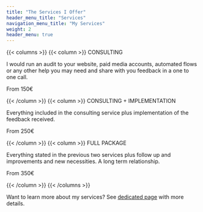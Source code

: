 ```yaml
---
title: "The Services I Offer"
header_menu_title: "Services"
navigation_menu_title: "My Services"
weight: 2
header_menu: true
---
```


{{< columns >}}
  {{< column >}}
    CONSULTING
    <p>I would run an audit to your website, paid media accounts, automated flows or any other help you may need and share with you feedback in a one to one call.</p>
    <p class="price">From 150€</p>
  {{< /column >}}
  {{< column >}}
   CONSULTING + IMPLEMENTATION
    <p>Everything included in the consulting service plus implementation of the feedback received.</p>
    <p class="price">From 250€</p>
  {{< /column >}}
  {{< column >}}
    FULL PACKAGE
    <p>Everything stated in the previous two services plus follow up and improvements and new necessities. A long term relationship. </p>
    <p class="price">From 350€</p>
  {{< /column >}}
{{< /columns >}}

Want to learn more about my services? See [dedicated page](services) with more details.